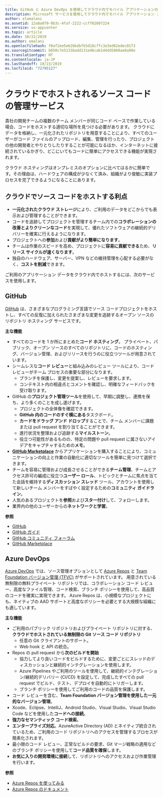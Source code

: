 ```yaml
---
title: GitHub と Azure DevOps を使用してクラウド内でモバイル アプリケーションのソース コードをホストする
description: Microsoft サービスを使用してクラウド内でモバイル アプリケーション コードをホストするためのサービスについて説明します。
author: elamalani
ms.assetid: 12a8a079-9b3c-4faf-2222-ccff02097224
ms.service: vs-appcenter
ms.topic: article
ms.date: 10/22/2019
ms.author: emalani
ms.openlocfilehash: f0af2ee5e62bbdbfb5d18cffc3e3ed62edec81f3
ms.sourcegitcommit: b050c7e5133badd131e46cab144dd5860ae8a98e
ms.translationtype: HT
ms.contentlocale: ja-JP
ms.lasthandoff: 10/23/2019
ms.locfileid: "72795127"
---
```

# <a name="cloud-hosted-source-code-management-services"></a>クラウドでホストされるソース コードの管理サービス
貴社の開発チームの複数のチーム メンバーが同じコード ベースで作業している場合、コードをホストする適切な場所を見つける必要があります。 クラウドにデータを格納し、一元化されたリポジトリを用意することにより、すべてのユーザーがコード ファイルのアップロード、編集、管理を行ったり、プロジェクトの他の開発者とやりとりしたりすることが可能になるほか、インターネットに接続されているかぎり、どこにいてもコードに簡単にアクセスできる機能が実現されます。

クラウド ホスティングはオンプレミスのオプションに比べてはるかに簡単です。その理由は、ハードウェアの構成が少なくて済み、組織がより俊敏に実装プロセスを完了できるようになることにあります。

## <a name="benefits-of-hosting-source-code-in-the-cloud"></a>クラウドでソース コードをホストする利点
- **一元化されたクラウド ストレージ**により、ご利用のデータをどこからでも表示および管理することができます。
- コードを追跡してプロジェクトを管理するチーム内での**コラボレーションの改善とよりクリーンなコード**を実現して、優れたソフトウェアの継続的デリバリーを確実に行えるようになります。
- プロジェクトへの**参加**および**貢献がより簡単になります**。
- チームは作業のスピードを高め、プロジェクトに**容易に貢献できる**ため、**リリース サイクルが速くなります**。
- 独自のハードウェア、サーバー、VPN などの維持管理を心配する必要がなく、**コストを削減**できます。

ご利用のアプリケーション データをクラウド内でホストするには、次のサービスを使用します。

## <a name="github"></a>GitHub
[GitHub](https://github.com/) は、さまざまなプログラミング言語でソース コードプロジェクトをホストし、すべての反復に加えられたさまざまな変更を追跡するオープン ソースのリポジトリ ホスティング サービスです。

**主な機能**
- すべてのコードを 1 か所にまとめた**コード ホスティング**。 プライベート、パブリック、オープン ソースのすべてのリポジトリに、コードのホスティング、バージョン管理、およびリリースを行うのに役立つツールが用意されています。
- シームレスな**コード レビュー**と組み込みのレビュー ツールにより、コード レビューがチーム プロセスの重要な部分になります。
    - ブランチを保護し、変更を提案し、レビューを要求します。
    - コンテキスト内の相違点とコメントを確認し、明確なフィードバックを受け取ります。
- GitHub の**プロジェクト管理ツール**を使用して、早期に調整し、連携を保ち、より多くのことを成し遂げます。
    - プロジェクトの全体像を確認できます。
    - **GitHub 内のコードのすぐ横にある**タスクボード。
    - **カードをドラッグ アンド ドロップ**することで、チーム メンバーに課題または pull request を割り当てることができます。
    - 進行状況を整理および追跡する**マイルストーン**。
    - 役立つ可能性があるものの、特定の問題や pull request に属さないアイデアをキャプチャするための**メモ**。
- **[GitHub Marketplace](https://github.com/marketplace)** からアプリケーションを購入することにより、コミュニケーションの向上と作業の自動化に適切なツールを簡単に見つけて選択できます。
- チームを容易に管理および成長させることができる**チーム管理**、チームとアクセス許可の編成に役立つ**ユーザー ロール**、トピックとチームに焦点を当てた会話を維持する**ディスカッション スレッド** ツール、アカウントを使用して新しいチーム メンバーをすばやく設定するための**コミュニティ ガイドライン**。
- 人気のあるプロジェクトを**参照**および**スター付け**して、フォローします。
- 業界内の他のユーザーからの**ネットワークと学習**。

**参照**
- [GitHub](https://github.com/)
- [GitHub ガイド](https://guides.github.com/)
- [GitHub コミュニティ フォーラム](https://github.community/)
- [GitHub Marketplace](https://github.com/marketplace)

## <a name="azure-devops"></a>Azure DevOps
[Azure DevOps](https://azure.microsoft.com/services/devops/) では、ソース管理オプションとして [Azure Repos](https://azure.microsoft.com/services/devops/repos/) と [Team Foundation バージョン管理 (TFVC)](https://docs.microsoft.com/azure/devops/repos/tfvc/index?view=azure-devops) がサポートされています。 用意されている無制限の無料プライベート リポジトリでは、コラボレーション コード レビュー、高度なファイル管理、コード検索、ブランチ ポリシーを使用して、高品質のコードを確実に実現できます。 Azure Repos は、小規模なプロジェクトにも、ネイティブの AAD サポートと高度なポリシーを必要とする大規模な組織にも適しています。
    
**主な機能**
- ご利用のパブリック リポジトリおよびプライベート リポジトリに対する、**クラウドでホストされている無制限の Git ソース コード リポジトリ**
    - 任意の Git クライアントのサポート。
    - Web hook と API の統合。
- Repos の pull request から**次のビルドを開始**
    - 協力してより良いコードをビルドするために、変更ごとにスレッドのディスカッションと継続的インテグレーションを使用します。
    - Azure Pipelines やご利用のツールを使用して、継続的インテグレーション/継続的デリバリー (CI/CD) を設定して、完成したすべての pull request でビルド、テスト、デプロイを自動的にトリガーします。
    - ブランチ ポリシーを使用してご利用のコードの品質を保護します。
- コード レビューを含む、**Team Foundation バージョン管理を使用した一元的なバージョン管理**。
- Xcode、Eclipse、IntelliJ、Android Studio、Visual Studio、Visual Studio Code などを使用した**コードへの接続**。
- **強力なセマンティック コード検索**。
- **エンタープライズ対応**。AzureActive Directory (AD) とネイティブ統合されているため、ご利用のコード リポジトリへのアクセスを管理するプロセスが簡素化されます。
- 最小限のコード レビュー、正常なビルドの要求、Git マージ戦略の適用などのブランチ ポリシーを使用して**コード品質を確保**します。
- **お気に入りの開発環境に接続**して、リポジトリへのアクセスおよび作業管理を行います。

**参照**
- [Azure Repos を使ってみる](https://azure.microsoft.com/services/devops/repos/) 
- [Azure Repos のドキュメント](/azure/devops/repos/?view=azure-devops)
